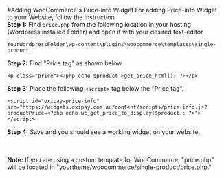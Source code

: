 #Adding WooCommerce's Price-info Widget
For adding Price-info Widget to your Website, follow the instruction<br>
<strong>Step 1:</strong> Find ```price.php``` from the following location in your hosting (Wordpress installed Folder) and open it with your desired text-editor <br>
```
YourWordpressFolder\wp-content\plugins\woocommerce\templates\single-product
```
<strong>Step 2:</strong> Find "Price tag" as shown below <br>
```
<p class="price"><?php echo $product->get_price_html(); ?></p>
```
<strong>Step 3:</strong> Place the following ```<script>``` tag below the "Price tag".<br>
```
<script id="oxipay-price-info" src="https://widgets.oxipay.com.au/content/scripts/price-info.js?productPrice=<?php echo wc_get_price_to_display($product); ?>"></script>
```
<strong>Step 4:</strong> Save and you should see a working widget on your website.<br><br>
<script id="oxipay-price-info" src="https://widgets.oxipay.com.au/content/scripts/price-info.js?productPrice=0"></script>
<br>
<div class="alert alert-danger">
  <strong>Note:</strong> If you are using a custom template for WooCommerce, "price.php" will be located in "yourtheme/woocommerce/single-product/price.php."
</div>
<br>


